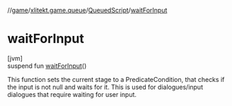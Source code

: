 //[game](../../../index.md)/[xlitekt.game.queue](../index.md)/[QueuedScript](index.md)/[waitForInput](wait-for-input.md)

# waitForInput

[jvm]\
suspend fun [waitForInput](wait-for-input.md)()

This function sets the current stage to a PredicateCondition, that checks if the input is not null and waits for it. This is used for dialogues/input dialogues that require waiting for user input.
